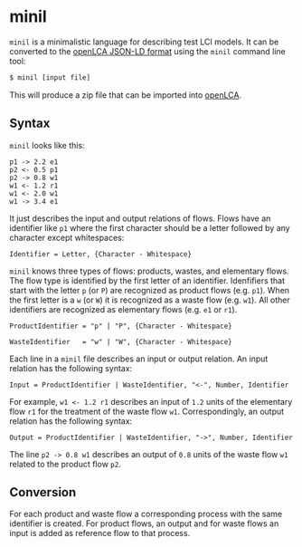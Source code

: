 # minil
`minil` is a minimalistic language for describing test LCI models. It can be
converted to the [openLCA JSON-LD format](https://github.com/GreenDelta/olca-schema)
using the `minil` command line tool:

```bash
$ minil [input file]
```

This will produce a zip file that can be imported into
[openLCA](http://www.openlca.org/).


## Syntax
`minil` looks like this:

```minil
p1 -> 2.2 e1
p2 <- 0.5 p1
p2 -> 0.8 w1
w1 <- 1.2 r1
w1 <- 2.0 w1
w1 -> 3.4 e1
```

It just describes the input and output relations of flows. Flows have an
identifier like `p1` where the first character should be a letter followed
by any character except whitespaces:

```ebnf
Identifier = Letter, {Character - Whitespace}
```

`minil` knows three types of flows: products, wastes, and elementary flows. The
flow type is identified by the first letter of an identifier. Idenfifiers that
start with the letter `p` (or `P`) are recognized as product flows (e.g. `p1`).
When the first letter is a `w` (or `W`) it is recognized as a waste flow
(e.g. `w1`). All other identifiers are recognized as elementary flows
(e.g. `e1` or `r1`).

```ebnf
ProductIdentifier = "p" | "P", {Character - Whitespace}
```

```ebnf
WasteIdentifier   = "w" | "W", {Character - Whitespace}
```

Each line in a `minil` file describes an input or output relation. An input
relation has the following syntax:

```ebnf
Input = ProductIdentifier | WasteIdentifier, "<-", Number, Identifier
```

For example, `w1 <- 1.2 r1` describes an input of `1.2` units of the elementary
flow `r1` for the treatment of the waste flow `w1`. Correspondingly, an output
relation has the following syntax:

```ebnf
Output = ProductIdentifier | WasteIdentifier, "->", Number, Identifier
```

The line `p2 -> 0.8 w1` describes an output of `0.8` units of the waste flow 
`w1` related to the product flow `p2`.


## Conversion
For each product and waste flow a corresponding process with the same identifier
is created. For product flows, an output and for waste flows an input is added
as reference flow to that process. 
